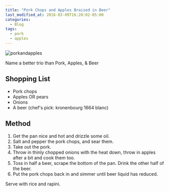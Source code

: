 ```yaml
---
title: "Pork Chops and Apples Braised in Beer"
last_modified_at: 2016-03-09T16:20:02-05:00
categories:
  - Blog
tags:
  - pork
  - apples
---
```


![porkandapples](https://github.com/awoolfe/awoolfe.github.io/assets/25068793/859da97a-4131-48a5-b849-c6c0cd745e1c)


Name a better trio than Pork, Apples, & Beer

## Shopping List
- Pork chops
- Apples OR pears
- Onions
- A beer (chef's pick: kronenbourg 1664 blanc)

## Method
1. Get the pan nice and hot and drizzle some oil.
2. Salt and pepper the pork chops, and sear them.
3. Take out the pork.
4. Throw in thinly chopped onions with the heat down, throw in apples after a bit and cook them too.
5. Toss in half a beer, scrape the bottom of the pan. Drink the other half of the beer.
6. Put the pork chops back in and simmer until beer liquid has reduced.

Serve with rice and rapini.
